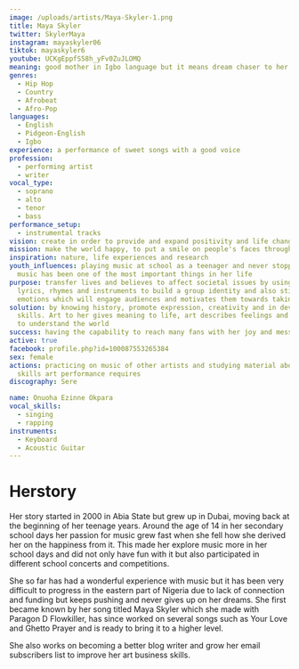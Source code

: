 ```yaml
---
image: /uploads/artists/Maya-Skyler-1.png
title: Maya Skyler
twitter: SkylerMaya
instagram: mayaskyler06
tiktok: mayaskyler6
youtube: UCKgEppfS58h_yFv0ZuJLOMQ
meaning: good mother in Igbo language but it means dream chaser to her
genres:
  - Hip Hop
  - Country
  - Afrobeat
  - Afro-Pop
languages:
  - English
  - Pidgeon-English
  - Igbo
experience: a performance of sweet songs with a good voice
profession:
  - performing artist
  - writer
vocal_type:
  - soprano
  - alto
  - tenor
  - bass
performance_setup:
  - instrumental tracks
vision: create in order to provide and expand positivity and life changing experiences
mission: make the world happy, to put a smile on people's faces through her music
inspiration: nature, life experiences and research
youth_influences: playing music at school as a teenager and never stopped and
  music has been one of the most important things in her life
purpose: transfer lives and believes to affect societal issues by using good
  lyrics, rhymes and instruments to build a group identity and also stir strong
  emotions which will engage audiences and motivates them towards taking action
solution: by knowing history, promote expression, creativity and in developing
  skills. Art to her gives meaning to life, art describes feelings and it helps
  to understand the world
success: having the capability to reach many fans with her joy and messages
active: true
facebook: profile.php?id=100087553265384
sex: female
actions: practicing on music of other artists and studying material about the
  skills art performance requires
discography: Sere

name: Onuoha Ezinne Okpara
vocal_skills:
  - singing
  - rapping
instruments:
  - Keyboard
  - Acoustic Guitar
---
```


# Herstory

Her story started in 2000 in Abia State but grew up in Dubai, moving back at the beginning of her teenage years. Around the age of 14 in her secondary school days her passion for music grew fast when she fell how she derived her on the happiness from it. This made her explore music more in her school days and did not only have fun with it but also participated in different school concerts and competitions.

She so far has had a wonderful experience with music but it has been very difficult to progress in the eastern part of Nigeria due to lack of connection and funding but keeps pushing and never gives up on her dreams. She first became known by her song titled Maya Skyler which she made with Paragon D Flowkiller, has since worked on several songs such as Your Love and Ghetto Prayer and is ready to bring it to a higher level.

She also works on becoming a better blog writer and grow her email subscribers list to improve her art business skills.